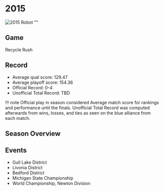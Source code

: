 # 2015

![2015 Robot ""]()

## Game
Recycle Rush

## Record
- Average qual score: 129.47
- Average playoff score: 154.36
- Official Record: 0-4
- Unofficial Total Record: TBD

!!! note
    Official play in season considered Average match score for rankings and performance until the finals. Unofficial Total Record was computed afterwards from wins, losses, and ties as seen on the blue alliance from each match.

## Season Overview

## Events
- Gull Lake District
- Livonia District
- Bedford District
- Michigan State Championship
- World Championship, Newton Division